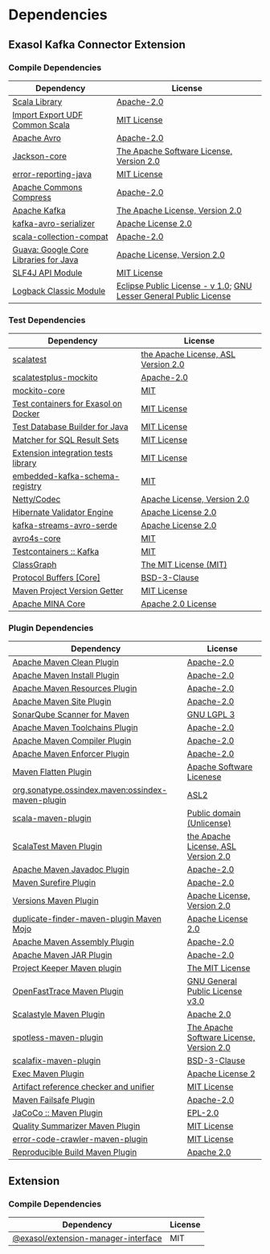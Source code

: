 <!-- @formatter:off -->
# Dependencies

## Exasol Kafka Connector Extension

### Compile Dependencies

| Dependency                                  | License                                                                       |
| ------------------------------------------- | ----------------------------------------------------------------------------- |
| [Scala Library][0]                          | [Apache-2.0][1]                                                               |
| [Import Export UDF Common Scala][2]         | [MIT License][3]                                                              |
| [Apache Avro][4]                            | [Apache-2.0][5]                                                               |
| [Jackson-core][6]                           | [The Apache Software License, Version 2.0][5]                                 |
| [error-reporting-java][7]                   | [MIT License][8]                                                              |
| [Apache Commons Compress][9]                | [Apache-2.0][5]                                                               |
| [Apache Kafka][10]                          | [The Apache License, Version 2.0][11]                                         |
| [kafka-avro-serializer][12]                 | [Apache License 2.0][13]                                                      |
| [scala-collection-compat][14]               | [Apache-2.0][1]                                                               |
| [Guava: Google Core Libraries for Java][15] | [Apache License, Version 2.0][11]                                             |
| [SLF4J API Module][16]                      | [MIT License][17]                                                             |
| [Logback Classic Module][18]                | [Eclipse Public License - v 1.0][19]; [GNU Lesser General Public License][20] |

### Test Dependencies

| Dependency                                 | License                                   |
| ------------------------------------------ | ----------------------------------------- |
| [scalatest][21]                            | [the Apache License, ASL Version 2.0][22] |
| [scalatestplus-mockito][23]                | [Apache-2.0][22]                          |
| [mockito-core][24]                         | [MIT][25]                                 |
| [Test containers for Exasol on Docker][26] | [MIT License][27]                         |
| [Test Database Builder for Java][28]       | [MIT License][29]                         |
| [Matcher for SQL Result Sets][30]          | [MIT License][31]                         |
| [Extension integration tests library][32]  | [MIT License][33]                         |
| [embedded-kafka-schema-registry][34]       | [MIT][25]                                 |
| [Netty/Codec][35]                          | [Apache License, Version 2.0][1]          |
| [Hibernate Validator Engine][36]           | [Apache License 2.0][11]                  |
| [kafka-streams-avro-serde][37]             | [Apache License 2.0][13]                  |
| [avro4s-core][38]                          | [MIT][25]                                 |
| [Testcontainers :: Kafka][39]              | [MIT][40]                                 |
| [ClassGraph][41]                           | [The MIT License (MIT)][40]               |
| [Protocol Buffers [Core]][42]              | [BSD-3-Clause][43]                        |
| [Maven Project Version Getter][44]         | [MIT License][45]                         |
| [Apache MINA Core][46]                     | [Apache 2.0 License][5]                   |

### Plugin Dependencies

| Dependency                                              | License                                       |
| ------------------------------------------------------- | --------------------------------------------- |
| [Apache Maven Clean Plugin][47]                         | [Apache-2.0][5]                               |
| [Apache Maven Install Plugin][48]                       | [Apache-2.0][5]                               |
| [Apache Maven Resources Plugin][49]                     | [Apache-2.0][5]                               |
| [Apache Maven Site Plugin][50]                          | [Apache-2.0][5]                               |
| [SonarQube Scanner for Maven][51]                       | [GNU LGPL 3][52]                              |
| [Apache Maven Toolchains Plugin][53]                    | [Apache-2.0][5]                               |
| [Apache Maven Compiler Plugin][54]                      | [Apache-2.0][5]                               |
| [Apache Maven Enforcer Plugin][55]                      | [Apache-2.0][5]                               |
| [Maven Flatten Plugin][56]                              | [Apache Software Licenese][5]                 |
| [org.sonatype.ossindex.maven:ossindex-maven-plugin][57] | [ASL2][11]                                    |
| [scala-maven-plugin][58]                                | [Public domain (Unlicense)][59]               |
| [ScalaTest Maven Plugin][60]                            | [the Apache License, ASL Version 2.0][22]     |
| [Apache Maven Javadoc Plugin][61]                       | [Apache-2.0][5]                               |
| [Maven Surefire Plugin][62]                             | [Apache-2.0][5]                               |
| [Versions Maven Plugin][63]                             | [Apache License, Version 2.0][5]              |
| [duplicate-finder-maven-plugin Maven Mojo][64]          | [Apache License 2.0][13]                      |
| [Apache Maven Assembly Plugin][65]                      | [Apache-2.0][5]                               |
| [Apache Maven JAR Plugin][66]                           | [Apache-2.0][5]                               |
| [Project Keeper Maven plugin][67]                       | [The MIT License][68]                         |
| [OpenFastTrace Maven Plugin][69]                        | [GNU General Public License v3.0][70]         |
| [Scalastyle Maven Plugin][71]                           | [Apache 2.0][13]                              |
| [spotless-maven-plugin][72]                             | [The Apache Software License, Version 2.0][5] |
| [scalafix-maven-plugin][73]                             | [BSD-3-Clause][43]                            |
| [Exec Maven Plugin][74]                                 | [Apache License 2][5]                         |
| [Artifact reference checker and unifier][75]            | [MIT License][76]                             |
| [Maven Failsafe Plugin][77]                             | [Apache-2.0][5]                               |
| [JaCoCo :: Maven Plugin][78]                            | [EPL-2.0][79]                                 |
| [Quality Summarizer Maven Plugin][80]                   | [MIT License][81]                             |
| [error-code-crawler-maven-plugin][82]                   | [MIT License][83]                             |
| [Reproducible Build Maven Plugin][84]                   | [Apache 2.0][11]                              |

## Extension

### Compile Dependencies

| Dependency                                | License |
| ----------------------------------------- | ------- |
| [@exasol/extension-manager-interface][85] | MIT     |

[0]: https://www.scala-lang.org/
[1]: https://www.apache.org/licenses/LICENSE-2.0
[2]: https://github.com/exasol/import-export-udf-common-scala/
[3]: https://github.com/exasol/import-export-udf-common-scala/blob/main/LICENSE
[4]: https://avro.apache.org
[5]: https://www.apache.org/licenses/LICENSE-2.0.txt
[6]: https://github.com/FasterXML/jackson-core
[7]: https://github.com/exasol/error-reporting-java/
[8]: https://github.com/exasol/error-reporting-java/blob/main/LICENSE
[9]: https://commons.apache.org/proper/commons-compress/
[10]: https://kafka.apache.org
[11]: http://www.apache.org/licenses/LICENSE-2.0.txt
[12]: http://confluent.io/kafka-avro-serializer
[13]: http://www.apache.org/licenses/LICENSE-2.0.html
[14]: http://www.scala-lang.org/
[15]: https://github.com/google/guava
[16]: http://www.slf4j.org
[17]: http://www.opensource.org/licenses/mit-license.php
[18]: http://logback.qos.ch/logback-classic
[19]: http://www.eclipse.org/legal/epl-v10.html
[20]: http://www.gnu.org/licenses/old-licenses/lgpl-2.1.html
[21]: http://www.scalatest.org
[22]: http://www.apache.org/licenses/LICENSE-2.0
[23]: https://github.com/scalatest/scalatestplus-mockito
[24]: https://github.com/mockito/mockito
[25]: https://opensource.org/licenses/MIT
[26]: https://github.com/exasol/exasol-testcontainers/
[27]: https://github.com/exasol/exasol-testcontainers/blob/main/LICENSE
[28]: https://github.com/exasol/test-db-builder-java/
[29]: https://github.com/exasol/test-db-builder-java/blob/main/LICENSE
[30]: https://github.com/exasol/hamcrest-resultset-matcher/
[31]: https://github.com/exasol/hamcrest-resultset-matcher/blob/main/LICENSE
[32]: https://github.com/exasol/extension-manager/
[33]: https://github.com/exasol/extension-manager/blob/main/LICENSE
[34]: https://github.com/embeddedkafka/embedded-kafka-schema-registry
[35]: https://netty.io/netty-codec/
[36]: http://hibernate.org/validator/hibernate-validator
[37]: http://confluent.io/kafka-streams-avro-serde
[38]: https://github.com/sksamuel/avro4s
[39]: https://java.testcontainers.org
[40]: http://opensource.org/licenses/MIT
[41]: https://github.com/classgraph/classgraph
[42]: https://developers.google.com/protocol-buffers/protobuf-java/
[43]: https://opensource.org/licenses/BSD-3-Clause
[44]: https://github.com/exasol/maven-project-version-getter/
[45]: https://github.com/exasol/maven-project-version-getter/blob/main/LICENSE
[46]: https://mina.apache.org/mina-core/
[47]: https://maven.apache.org/plugins/maven-clean-plugin/
[48]: https://maven.apache.org/plugins/maven-install-plugin/
[49]: https://maven.apache.org/plugins/maven-resources-plugin/
[50]: https://maven.apache.org/plugins/maven-site-plugin/
[51]: http://docs.sonarqube.org/display/PLUG/Plugin+Library/sonar-maven-plugin
[52]: http://www.gnu.org/licenses/lgpl.txt
[53]: https://maven.apache.org/plugins/maven-toolchains-plugin/
[54]: https://maven.apache.org/plugins/maven-compiler-plugin/
[55]: https://maven.apache.org/enforcer/maven-enforcer-plugin/
[56]: https://www.mojohaus.org/flatten-maven-plugin/
[57]: https://sonatype.github.io/ossindex-maven/maven-plugin/
[58]: http://github.com/davidB/scala-maven-plugin
[59]: http://unlicense.org/
[60]: https://www.scalatest.org/user_guide/using_the_scalatest_maven_plugin
[61]: https://maven.apache.org/plugins/maven-javadoc-plugin/
[62]: https://maven.apache.org/surefire/maven-surefire-plugin/
[63]: https://www.mojohaus.org/versions/versions-maven-plugin/
[64]: https://basepom.github.io/duplicate-finder-maven-plugin
[65]: https://maven.apache.org/plugins/maven-assembly-plugin/
[66]: https://maven.apache.org/plugins/maven-jar-plugin/
[67]: https://github.com/exasol/project-keeper/
[68]: https://github.com/exasol/project-keeper/blob/main/LICENSE
[69]: https://github.com/itsallcode/openfasttrace-maven-plugin
[70]: https://www.gnu.org/licenses/gpl-3.0.html
[71]: http://www.scalastyle.org
[72]: https://github.com/diffplug/spotless
[73]: https://github.com/evis/scalafix-maven-plugin
[74]: https://www.mojohaus.org/exec-maven-plugin
[75]: https://github.com/exasol/artifact-reference-checker-maven-plugin/
[76]: https://github.com/exasol/artifact-reference-checker-maven-plugin/blob/main/LICENSE
[77]: https://maven.apache.org/surefire/maven-failsafe-plugin/
[78]: https://www.jacoco.org/jacoco/trunk/doc/maven.html
[79]: https://www.eclipse.org/legal/epl-2.0/
[80]: https://github.com/exasol/quality-summarizer-maven-plugin/
[81]: https://github.com/exasol/quality-summarizer-maven-plugin/blob/main/LICENSE
[82]: https://github.com/exasol/error-code-crawler-maven-plugin/
[83]: https://github.com/exasol/error-code-crawler-maven-plugin/blob/main/LICENSE
[84]: http://zlika.github.io/reproducible-build-maven-plugin
[85]: https://registry.npmjs.org/@exasol/extension-manager-interface/-/extension-manager-interface-0.4.3.tgz

